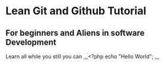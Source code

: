 # Lean Git and Github Tutorial
## For beginners and Aliens in software Development

Learn all while you still you can
,,,<?php
echo "Hello World";
,,,
